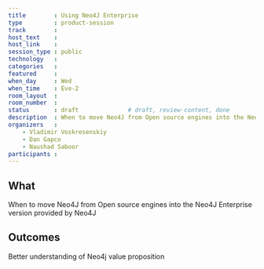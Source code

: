 ```yaml
---
title        : Using Neo4J Enterprise
type         : product-session
track        :
host_text    :
host_link    :
session_type : public
technology   :
categories   :
featured     :
when_day     : Wed
when_time    : Eve-2
room_layout  :
room_number  :
status       : draft              # draft, review-content, done
description  : When to move Neo4J from Open source engines into the Neo4J Enterprise version provided by Neo4J
organizers   :
    - Vladimir Voskresenskiy
    - Dan Gapco
    - Naushad Saboor
participants :
---
```


## What

When to move Neo4J from Open source engines into the Neo4J Enterprise version provided by Neo4J

## Outcomes

Better understanding of Neo4j value proposition





